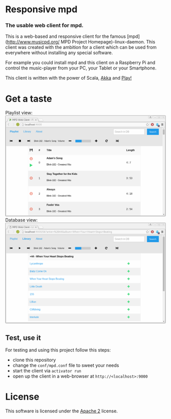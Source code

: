 # Responsive mpd
### The usable web client for mpd.

This is a web-based and responsive client for the famous [mpd](http://www.musicpd.org/ MPD Project Homepage)-linux-daemon. This client was created with the ambition for a client which can be used from everywhere without installing any special software.

For example you could install mpd and this client on a Raspberry Pi and control the music-player from your PC, your Tablet or your Smartphone.

This client is written with the power of Scala, [Akka](http://akka.io/) and [Play!](https://www.playframework.com/)

# Get a taste
Playlist view:
![Playlist](doc/img/playlist.png)
Database view:
![Database](doc/img/db.png)

## Test, use it
For testing and using this project follow this steps:
- clone this repository
- change the ```conf/mpd.conf``` file to sweet your needs
- start the client via ```activator run```
- open up the client in a web-browser at ```http://<localhost>:9000```

# License
This software is licensed under the [Apache 2](http://www.apache.org/licenses/LICENSE-2.0) license.
